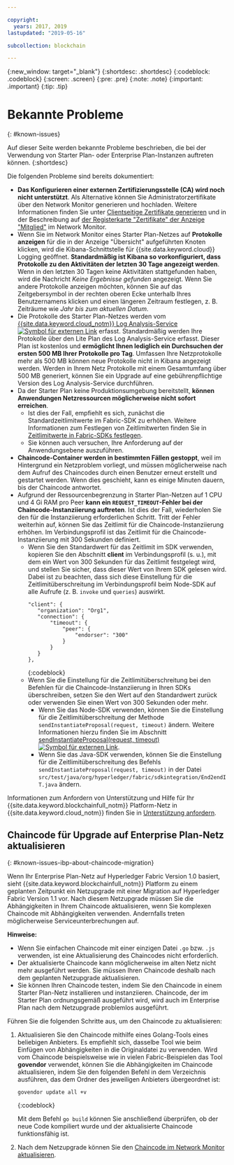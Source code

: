 ```yaml
---

copyright:
  years: 2017, 2019
lastupdated: "2019-05-16"

subcollection: blockchain

---
```


{:new_window: target="_blank"}
{:shortdesc: .shortdesc}
{:codeblock: .codeblock}
{:screen: .screen}
{:pre: .pre}
{:note: .note}
{:important: .important}
{:tip: .tip}

# Bekannte Probleme
{: #known-issues}

Auf dieser Seite werden bekannte Probleme beschrieben, die bei der Verwendung von Starter Plan- oder Enterprise Plan-Instanzen auftreten können.
{:shortdesc}

Die folgenden Probleme sind bereits dokumentiert:
- **Das Konfigurieren einer externen Zertifizierungsstelle (CA) wird noch nicht unterstützt**. Als Alternative können Sie Administratorzertifikate über den Network Monitor generieren und hochladen. Weitere Informationen finden Sie unter [Clientseitige Zertifikate generieren](/docs/services/blockchain/v10_application.html#dev-app-enroll-panel) und in der Beschreibung auf [der Registerkarte "Zertifikate" der Anzeige "Mitglied"](/docs/services/blockchain/v10_dashboard.html#ibp-dashboard-members) im Network Monitor.
- Wenn Sie im Network Monitor eines Starter Plan-Netzes auf **Protokolle anzeigen** für die in der Anzeige "Übersicht" aufgeführten Knoten klicken, wird die Kibana-Schnittstelle für {{site.data.keyword.cloud}} Logging geöffnet. **Standardmäßig ist Kibana so vorkonfiguriert, dass Protokolle zu den Aktivitäten der letzten 30 Tage angezeigt werden**. Wenn in den letzten 30 Tagen keine Aktivitäten stattgefunden haben, wird die Nachricht *Keine Ergebnisse gefunden* angezeigt. Wenn Sie andere Protokolle anzeigen möchten, können Sie auf das Zeitgebersymbol in der rechten oberen Ecke unterhalb Ihres Benutzernamens klicken und einen längeren Zeitraum festlegen, z. B. Zeiträume wie *Jahr bis zum aktuellen Datum*.
- Die Protokolle des Starter Plan-Netzes werden vom [{{site.data.keyword.cloud_notm}} Log Analysis-Service ![Symbol für externen Link](images/external_link.svg "Symbol für externen Link")](https://cloud.ibm.com/catalog/services/log-analysis) erfasst. Standardmäßig werden Ihre Protokolle über den Lite Plan des Log Analysis-Service erfasst. Dieser Plan ist kostenlos und **ermöglicht Ihnen lediglich ein Durchsuchen der ersten 500 MB Ihrer Protokolle pro Tag**. Umfassen Ihre Netzprotokolle mehr als 500 MB können neue Protokolle nicht in Kibana angezeigt werden. Werden in Ihrem Netz Protokolle mit einem Gesamtumfang über 500 MB generiert, können Sie ein Upgrade auf eine gebührenpflichtige Version des Log Analysis-Service durchführen.
- Da der Starter Plan keine Produktionsumgebung bereitstellt, **können Anwendungen Netzressourcen möglicherweise nicht sofort erreichen**.
  - Ist dies der Fall, empfiehlt es sich, zunächst die Standardzeitlimitwerte im Fabric-SDK zu erhöhen. Weitere Informationen zum Festlegen von Zeitlimitwerten finden Sie in [Zeitlimitwerte in Fabric-SDKs festlegen](/docs/services/blockchain/best_practices.html#best-practices-app-set-timeout-in-sdk).
  - Sie können auch versuchen, Ihre Anforderung auf der Anwendungsebene auszuführen.
- **Chaincode-Container werden in bestimmten Fällen gestoppt**, weil im Hintergrund ein Netzproblem vorliegt, und müssen möglicherweise nach dem Aufruf des Chaincodes durch einen Benutzer erneut erstellt und gestartet werden. Wenn dies geschieht, kann es einige Minuten dauern, bis der Chaincode antwortet.
- Aufgrund der Ressourcenbegrenzung in Starter Plan-Netzen auf 1 CPU und 4 Gi RAM pro Peer **kann ein `REQUEST_TIMEOUT`-Fehler bei der Chaincode-Instanziierung auftreten**. Ist dies der Fall, wiederholen Sie den für die Instanziierung erforderlichen Schritt. Tritt der Fehler weiterhin auf, können Sie das Zeitlimit für die Chaincode-Instanziierung erhöhen. Im Verbindungsprofil ist das Zeitlimit für die Chaincode-Instanziierung mit 300 Sekunden definiert.
  - Wenn Sie den Standardwert für das Zeitlimit im SDK verwenden, kopieren Sie den Abschnitt **client** im Verbindungsprofil (s. u.), mit dem ein Wert von 300 Sekunden für das Zeitlimit festgelegt wird, und stellen Sie sicher, dass dieser Wert von Ihrem SDK gelesen wird. Dabei ist zu beachten, dass sich diese Einstellung für die Zeitlimitüberschreitung im Verbindungsprofil beim Node-SDK auf alle Aufrufe (z. B. `invoke` und `queries`) auswirkt.
    ```
    "client": {
       "organization": "Org1",
       "connection": {
           "timeout": {
               "peer": {
                   "endorser": "300"
               }
           }
       }
    },
    ```
    {:codeblock}
  - Wenn Sie die Einstellung für die Zeitlimitüberschreitung bei den Befehlen für die Chaincode-Instanziierung in Ihren SDKs überschreiben, setzen Sie den Wert auf den Standardwert zurück oder verwenden Sie einen Wert von 300 Sekunden oder mehr.
    - Wenn Sie das Node-SDK verwenden, können Sie die Einstellung für die Zeitlimitüberschreitung der Methode `sendInstantiateProposal(request, timeout)` ändern. Weitere Informationen hierzu finden Sie im Abschnitt [sendInstantiateProposal(request, timeout) ![Symbol für externen Link](images/external_link.svg "Symbol für externen Link")](https://fabric-sdk-node.github.io/Channel.html#sendInstantiateProposal).
    - Wenn Sie das Java-SDK verwenden, können Sie die Einstellung für die Zeitlimitüberschreitung des Befehls `sendInstantiateProposal(request, timeout)` in der Datei `src/test/java/org/hyperledger/fabric/sdkintegration/End2endIT.java` ändern.

Informationen zum Anfordern von Unterstützung und Hilfe für Ihr {{site.data.keyword.blockchainfull_notm}} Platform-Netz in {{site.data.keyword.cloud_notm}} finden Sie in [Unterstützung anfordern](/docs/services/blockchain/ibmblockchain_support.html#blockchain-support).

## Chaincode für Upgrade auf Enterprise Plan-Netz aktualisieren
{: #known-issues-ibp-about-chaincode-migration}

Wenn Ihr Enterprise Plan-Netz auf Hyperledger Fabric Version 1.0 basiert, sieht {{site.data.keyword.blockchainfull_notm}} Platform zu einem geplanten Zeitpunkt ein Netzupgrade mit einer Migration auf Hyperledger Fabric Version 1.1 vor. Nach diesem Netzupgrade müssen Sie die Abhängigkeiten in Ihrem Chaincode aktualisieren, wenn Sie komplexen Chaincode mit Abhängigkeiten verwenden. Andernfalls treten möglicherweise Serviceunterbrechungen auf.

**Hinweise:**
- Wenn Sie einfachen Chaincode mit einer einzigen Datei `.go` bzw. `.js` verwenden, ist eine Aktualisierung des Chaincodes nicht erforderlich.
- Der aktualisierte Chaincode kann möglicherweise im alten Netz nicht mehr ausgeführt werden. Sie müssen Ihren Chaincode deshalb nach dem geplanten Netzupgrade aktualisieren.
- Sie können Ihren Chaincode testen, indem Sie den Chaincode in einem Starter Plan-Netz installieren und instanziieren. Chaincode, der im Starter Plan ordnungsgemäß ausgeführt wird, wird auch im Enterprise Plan nach dem Netzupgrade problemlos ausgeführt.

Führen Sie die folgenden Schritte aus, um den Chaincode zu aktualisieren:
1. Aktualisieren Sie den Chaincode mithilfe eines Golang-Tools eines beliebigen Anbieters. Es empfiehlt sich, dasselbe Tool wie beim Einfügen von Abhängigkeiten in die Originaldatei zu verwenden. Wird vom Chaincode beispielsweise wie in vielen Fabric-Beispielen das Tool **govendor** verwendet, können Sie die Abhängigkeiten im Chaincode aktualisieren, indem Sie den folgenden Befehl in dem Verzeichnis ausführen, das dem Ordner des jeweiligen Anbieters übergeordnet ist:
    ```
    govendor update all +v
    ```
    {:codeblock}

    Mit dem Befehl `go build` können Sie anschließend überprüfen, ob der neue Code kompiliert wurde und der aktualisierte Chaincode funktionsfähig ist.

2. Nach dem Netzupgrade können Sie den [Chaincode im Network Monitor aktualisieren](/docs/services/blockchain/howto/install_instantiate_chaincode.html#install-instantiate-chaincode-update-cc).
